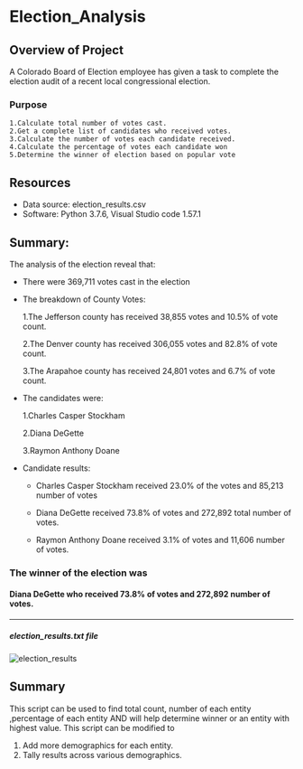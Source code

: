 # Election_Analysis
## Overview of Project
   A Colorado Board of Election employee has given a task to complete the election audit of a recent local congressional election.
### Purpose
    1.Calculate total number of votes cast.
    2.Get a complete list of candidates who received votes.
    3.Calculate the number of votes each candidate received.
    4.Calculate the percentage of votes each candidate won
    5.Determine the winner of election based on popular vote

## Resources
-	Data source: election_results.csv
-	Software: Python 3.7.6,  Visual Studio code 1.57.1

## Summary:
The analysis of the election reveal that:
- There were 369,711 votes cast in the election

- The breakdown of County Votes:

  1.The Jefferson county has received 38,855 votes and 10.5% of vote count.
  
  2.The Denver county has received 306,055 votes and 82.8% of vote count.
  
  3.The Arapahoe county has received 24,801 votes and 6.7% of vote count.
  
- The candidates were:

   1.Charles Casper Stockham
     
   2.Diana DeGette
     
   3.Raymon Anthony Doane
     
- Candidate results:
  
  - Charles Casper Stockham received 23.0% of the votes and 85,213 number of votes
   
  - Diana DeGette received 73.8% of votes and 272,892 total number of votes.
   
  - Raymon Anthony Doane received 3.1% of votes and 11,606 number of votes.
   
### The winner of the election was 

#### Diana DeGette who received 73.8% of votes and 272,892 number of votes.
---------------------------------------------------------------------------------------------------------------------------
##### election_results.txt file

![election_results](https://user-images.githubusercontent.com/84524153/123190436-87cfd300-d46d-11eb-8c5a-3b247a56f6c9.png)

## Summary
This script can be used to find total count, number of each entity ,percentage of each entity AND will help determine winner or an entity with highest value.
This script can be modified to 
1. Add more demographics for each entity. 
2. Tally results across various demographics. 
